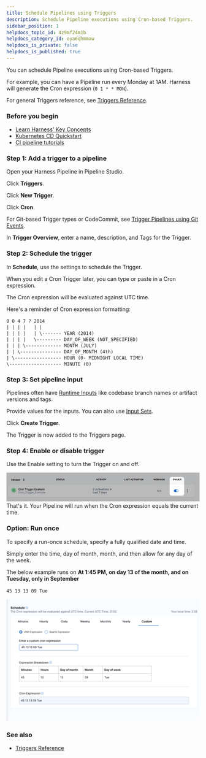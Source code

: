 ```yaml
---
title: Schedule Pipelines using Triggers
description: Schedule Pipeline executions using Cron-based Triggers.
sidebar_position: 1
helpdocs_topic_id: 4z9mf24m1b
helpdocs_category_id: oya6qhmmaw
helpdocs_is_private: false
helpdocs_is_published: true
---
```


You can schedule Pipeline executions using Cron-based Triggers.

For example, you can have a Pipeline run every Monday at 1AM. Harness will generate the Cron expression (`0 1 * * MON`).

For general Triggers reference, see [Triggers Reference](../8_Pipelines/w_pipeline-steps-reference/triggers-reference.md).

### ​Before you begin

* [Learn Harness' Key Concepts](../../getting-started/learn-harness-key-concepts.md)
* [Kubernetes CD Quickstart](/docs/continuous-delivery/deploy-srv-diff-platforms/kubernetes/kubernetes-cd-quickstart)
* [CI pipeline tutorials](../../continuous-integration/ci-quickstarts/ci-pipeline-quickstart.md)

### ​Step 1: Add a trigger to a pipeline​

Open your Harness Pipeline in Pipeline Studio.

Click **Triggers**.

Click **New Trigger**.

Click **Cron**.

For Git-based Trigger types or CodeCommit, see [Trigger Pipelines using Git Events](triggering-pipelines.md).

In **Trigger Overview**, enter a name, description, and Tags for the Trigger.

### ​Step 2: Schedule the trigger​

In **Schedule**, use the settings to schedule the Trigger.

When you edit a Cron Trigger later, you can type or paste in a Cron expression.

The Cron expression will be evaluated against UTC time.

Here's a reminder of Cron expression formatting:


```
0 0 4 7 ? 2014  
| | | |   | |  
| | | |   | \------- YEAR (2014)  
| | | |   \--------- DAY_OF_WEEK (NOT_SPECIFIED)  
| | | \------------- MONTH (JULY)  
| | \--------------- DAY_OF_MONTH (4th)  
| \----------------- HOUR (0- MIDNIGHT LOCAL TIME)  
\------------------- MINUTE (0)
```
### ​Step 3: Set pipeline input

Pipelines often have [Runtime Inputs](../20_References/runtime-inputs.md) like codebase branch names or artifact versions and tags.

Provide values for the inputs. You can also use [Input Sets](../8_Pipelines/input-sets.md).

Click **Create Trigger**.

The Trigger is now added to the Triggers page.

### Step 4: Enable or disable trigger

Use the Enable setting to turn the Trigger on and off.

![](./static/schedule-pipelines-using-cron-triggers-20.png)
That's it. Your Pipeline will run when the Cron expression equals the current time.

### Option: Run once

To specify a run-once schedule, specify a fully qualified date and time.

Simply enter the time, day of month, month, and then allow for any day of the week.

The below example runs on **At 1:45 PM, on day 13 of the month, and on Tuesday, only in September**

`45 13 13 09 Tue`

![](./static/schedule-pipelines-using-cron-triggers-21.png)
### See also

* [Triggers Reference](../8_Pipelines/w_pipeline-steps-reference/triggers-reference.md)

